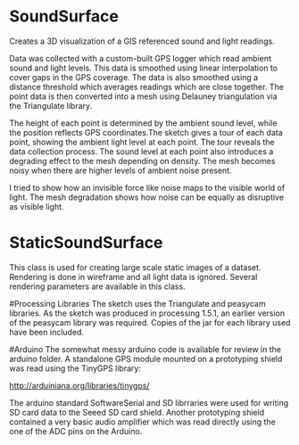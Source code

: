 # SoundSurface
Creates a 3D visualization of a GIS referenced sound and light readings.

Data was collected with a custom-built GPS logger which read ambient sound and light levels. This data is smoothed using linear interpolation to cover gaps in the GPS coverage. The data is also smoothed using a distance threshold which averages readings which are close together. The point data is then converted into a mesh using Delauney triangulation via the Triangulate library.

The height of each point is determined by the ambient sound level, while the position reflects GPS coordinates.The sketch gives a tour of each data point, showing the ambient light level at each point. The tour reveals the data collection process. The sound level at each point also introduces a degrading effect to the mesh depending on density. The mesh becomes noisy when there are higher levels of ambient noise present.

I tried to show how an invisible force like noise maps to the visible world of light. The mesh degradation shows how noise can be equally as disruptive as visible light.

# StaticSoundSurface
This class is used for creating large scale static images of a dataset. Rendering is done in wireframe and all light data is ignored. Several rendering parameters are available in this class.

#Processing Libraries
The sketch uses the Triangulate and peasycam libraries. As the sketch was produced in processing 1.5.1, an earlier version of the peasycam library was required. Copies of the jar for each library used have been included.

#Arduino
The somewhat messy arduino code is available for review in the arduino folder. A standalone GPS module mounted on a prototyping shield was read using the TinyGPS library:

http://arduiniana.org/libraries/tinygps/

The arduino standard SoftwareSerial and SD librraries were used for writing SD card data to the Seeed SD card shield. Another prototyping shield contained a very basic audio amplifier which was read directly using the one of the ADC pins on the Arduino.
